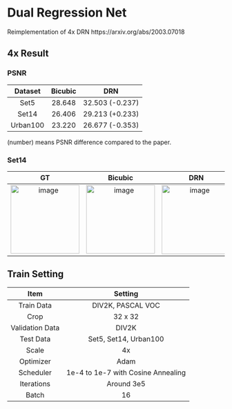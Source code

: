 # Dual Regression Net
<p> Reimplementation of 4x DRN https://arxiv.org/abs/2003.07018 </p>

## 4x Result

### PSNR
|Dataset|Bicubic|DRN|
|:---:|:---:|:---:|
|Set5|28.648|32.503 (-0.237)|
|Set14|26.406|29.213 (+0.233)|
|Urban100|23.220|26.677 (-0.353)|
<p>(number) means PSNR difference compared to the paper.</p>

### Set14
| GT | Bicubic | DRN |
|:---:|:---:|:---:|
|<img width="159" alt="image" src="https://user-images.githubusercontent.com/53179332/198077414-7ac03b47-56ee-4af5-bd83-508841c2551c.png">|<img width="159" alt="image" src="https://user-images.githubusercontent.com/53179332/198077493-ad9017c7-46c5-4f68-afb1-c5e3736890a8.png">|<img width="160" alt="image" src="https://user-images.githubusercontent.com/53179332/198077589-4ce57b59-7c1c-43b3-95c4-61716cb67fad.png">|



## Train Setting
|Item|Setting|
|:---:|:---:|
|Train Data|DIV2K, PASCAL VOC|
|Crop|32 x 32|
|Validation Data|DIV2K|
|Test Data| Set5, Set14, Urban100|
|Scale| 4x |
|Optimizer|Adam|
|Scheduler|1e-4 to 1e-7 with Cosine Annealing|
|Iterations|Around 3e5|
|Batch|16|
